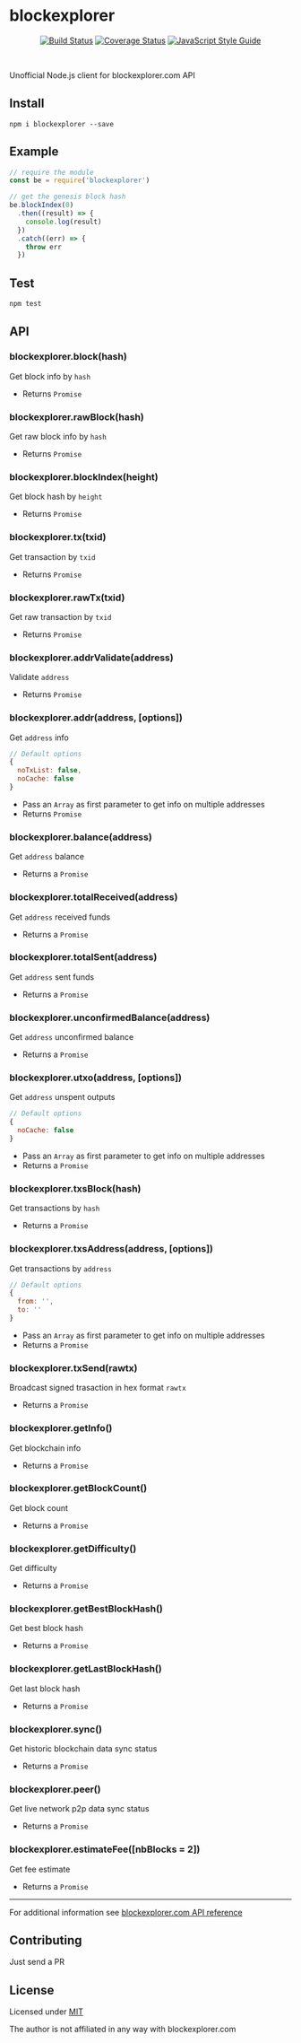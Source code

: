# blockexplorer
<div align="center">
  
  [![Build Status](https://travis-ci.org/barto-/blockexplorer.svg?branch=master)](https://travis-ci.org/barto-/blockexplorer)
  [![Coverage Status](https://coveralls.io/repos/github/barto-/blockexplorer/badge.svg?branch=master)](https://coveralls.io/github/barto-/blockexplorer?branch=master)
  [![JavaScript Style Guide](https://img.shields.io/badge/code_style-standard-brightgreen.svg)](https://standardjs.com)
</div>
<br />

Unofficial Node.js client for blockexplorer.com API

## Install

`npm i blockexplorer --save`

## Example

```js
// require the module
const be = require('blockexplorer')

// get the genesis block hash
be.blockIndex(0)
  .then((result) => {
    console.log(result)
  })
  .catch((err) => {
    throw err
  })
```

## Test

`npm test`

## API

### blockexplorer.block(hash)
Get block info by `hash`
* Returns `Promise`

### blockexplorer.rawBlock(hash)
Get raw block info by `hash`
* Returns `Promise`

### blockexplorer.blockIndex(height)
Get block hash by `height`
* Returns `Promise`

### blockexplorer.tx(txid)
Get transaction by `txid`
* Returns `Promise`

### blockexplorer.rawTx(txid)
Get raw transaction by `txid`
* Returns `Promise`

### blockexplorer.addrValidate(address)
Validate `address`
* Returns `Promise`

### blockexplorer.addr(address, [options])
Get `address` info
```js
// Default options
{
  noTxList: false,
  noCache: false
}
```
* Pass an `Array` as first parameter to get info on multiple addresses
* Returns `Promise`

### blockexplorer.balance(address)
Get `address` balance
* Returns a `Promise`

### blockexplorer.totalReceived(address)
Get `address` received funds
* Returns a `Promise`

### blockexplorer.totalSent(address)
Get `address` sent funds
* Returns a `Promise`

### blockexplorer.unconfirmedBalance(address)
Get `address` unconfirmed balance
* Returns a `Promise`

### blockexplorer.utxo(address, [options])
Get `address` unspent outputs
```js
// Default options
{
  noCache: false
}
```
* Pass an `Array` as first parameter to get info on multiple addresses
* Returns a `Promise`

### blockexplorer.txsBlock(hash)
Get transactions by `hash`
* Returns a `Promise`

### blockexplorer.txsAddress(address, [options])
Get transactions by `address`
```js
// Default options
{
  from: '',
  to: ''
}
```
* Pass an `Array` as first parameter to get info on multiple addresses
* Returns a `Promise`

### blockexplorer.txSend(rawtx)
Broadcast signed trasaction in hex format `rawtx`
* Returns a `Promise`

### blockexplorer.getInfo()
Get blockchain info
* Returns a `Promise`

### blockexplorer.getBlockCount()
Get block count
* Returns a `Promise`

### blockexplorer.getDifficulty()
Get difficulty
* Returns a `Promise`

### blockexplorer.getBestBlockHash()
Get best block hash
* Returns a `Promise`

### blockexplorer.getLastBlockHash()
Get last block hash
* Returns a `Promise`

### blockexplorer.sync()
Get historic blockchain data sync status
* Returns a `Promise`

### blockexplorer.peer()
Get live network p2p data sync status
* Returns a `Promise`

### blockexplorer.estimateFee([nbBlocks = 2])
Get fee estimate
* Returns a `Promise`

-------
For additional information see [blockexplorer.com API reference](https://blockexplorer.com/api-ref)

## Contributing

Just send a PR

## License

Licensed under [MIT](https://github.com/barto-/blockexplorer/blob/master/LICENSE)

The author is not affiliated in any way with blockexplorer.com